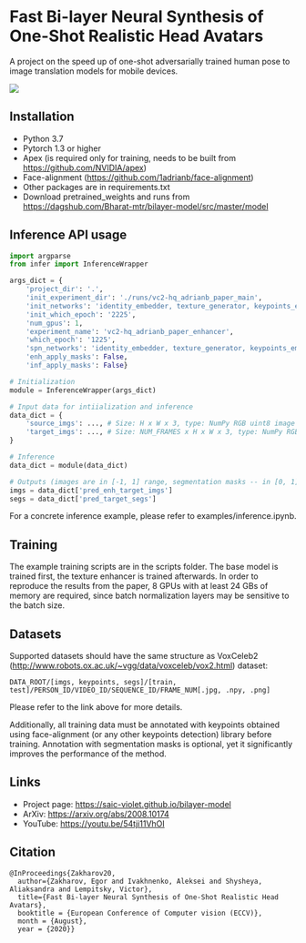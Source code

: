 # Fast Bi-layer Neural Synthesis of One-Shot Realistic Head Avatars

A project on the speed up of one-shot adversarially trained human pose to image translation models for mobile devices.

<img src="https://saic-violet.github.io/bilayer-model/assets/teaser.png"/>

## Installation

* Python 3.7
* Pytorch 1.3 or higher
* Apex (is required only for training, needs to be built from https://github.com/NVIDIA/apex)
* Face-alignment (https://github.com/1adrianb/face-alignment)
* Other packages are in requirements.txt
* Download pretrained_weights and runs from https://dagshub.com/Bharat-mtr/bilayer-model/src/master/model 

## Inference API usage

```python
import argparse
from infer import InferenceWrapper

args_dict = {
    'project_dir': '.',
    'init_experiment_dir': './runs/vc2-hq_adrianb_paper_main',
    'init_networks': 'identity_embedder, texture_generator, keypoints_embedder, inference_generator',
    'init_which_epoch': '2225',
    'num_gpus': 1,
    'experiment_name': 'vc2-hq_adrianb_paper_enhancer',
    'which_epoch': '1225',
    'spn_networks': 'identity_embedder, texture_generator, keypoints_embedder, inference_generator, texture_enhancer',
    'enh_apply_masks': False,
    'inf_apply_masks': False}

# Initialization
module = InferenceWrapper(args_dict)

# Input data for intiialization and inference
data_dict = {
    'source_imgs': ..., # Size: H x W x 3, type: NumPy RGB uint8 image
    'target_imgs': ..., # Size: NUM_FRAMES x H x W x 3, type: NumPy RGB uint8 images
}

# Inference
data_dict = module(data_dict)

# Outputs (images are in [-1, 1] range, segmentation masks -- in [0, 1])
imgs = data_dict['pred_enh_target_imgs']
segs = data_dict['pred_target_segs']
```

For a concrete inference example, please refer to examples/inference.ipynb.

## Training

The example training scripts are in the scripts folder. The base model is trained first, the texture enhancer is trained afterwards. In order to reproduce the results from the paper, 8 GPUs with at least 24 GBs of memory are required, since batch normalization layers may be sensitive to the batch size.

## Datasets

Supported datasets should have the same structure as VoxCeleb2 (http://www.robots.ox.ac.uk/~vgg/data/voxceleb/vox2.html) dataset:

```DATA_ROOT/[imgs, keypoints, segs]/[train, test]/PERSON_ID/VIDEO_ID/SEQUENCE_ID/FRAME_NUM[.jpg, .npy, .png]```

Please refer to the link above for more details.

Additionally, all training data must be annotated with keypoints obtained using face-alignment (or any other keypoints detection) library before training. Annotation with segmentation masks is optional, yet it significantly improves the performance of the method.

## Links

- Project page: https://saic-violet.github.io/bilayer-model
- ArXiv: https://arxiv.org/abs/2008.10174
- YouTube: https://youtu.be/54tji11VhOI

## Citation
```
@InProceedings{Zakharov20,
  author={Zakharov, Egor and Ivakhnenko, Aleksei and Shysheya, Aliaksandra and Lempitsky, Victor},
  title={Fast Bi-layer Neural Synthesis of One-Shot Realistic Head Avatars},
  booktitle = {European Conference of Computer vision (ECCV)},
  month = {August},
  year = {2020}}
```
